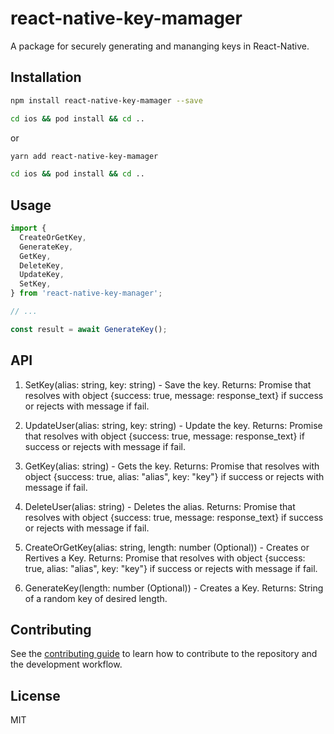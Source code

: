 # react-native-key-mamager

A package for securely generating and mananging keys in React-Native.

## Installation

```sh
npm install react-native-key-mamager --save

cd ios && pod install && cd ..
```

or

```sh
yarn add react-native-key-mamager

cd ios && pod install && cd ..
```

## Usage

```js
import {
  CreateOrGetKey,
  GenerateKey,
  GetKey,
  DeleteKey,
  UpdateKey,
  SetKey,
} from 'react-native-key-manager';

// ...

const result = await GenerateKey();
```

## API

1. SetKey(alias: string, key: string) - Save the key.
   Returns: Promise that resolves with object {success: true, message: response_text} if success or rejects with message if fail.

2. UpdateUser(alias: string, key: string) - Update the key.
   Returns: Promise that resolves with object {success: true, message: response_text} if success or rejects with message if fail.

3. GetKey(alias: string) - Gets the key.
   Returns: Promise that resolves with object {success: true, alias: "alias", key: "key"} if success or rejects with message if fail.

4. DeleteUser(alias: string) - Deletes the alias.
   Returns: Promise that resolves with object {success: true, message: response_text} if success or rejects with message if fail.

5. CreateOrGetKey(alias: string, length: number (Optional)) - Creates or Rertives a Key.
   Returns: Promise that resolves with object {success: true, alias: "alias", key: "key"} if success or rejects with message if fail.

6. GenerateKey(length: number (Optional)) - Creates a Key.
   Returns: String of a random key of desired length.

## Contributing

See the [contributing guide](CONTRIBUTING.md) to learn how to contribute to the repository and the development workflow.

## License

MIT
